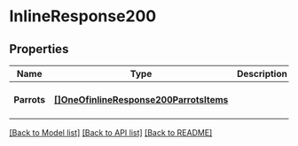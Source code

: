 # InlineResponse200

## Properties
Name | Type | Description | Notes
------------ | ------------- | ------------- | -------------
**Parrots** | [**[]OneOfinlineResponse200ParrotsItems**](.md) |  | [optional] [default to null]

[[Back to Model list]](../README.md#documentation-for-models) [[Back to API list]](../README.md#documentation-for-api-endpoints) [[Back to README]](../README.md)

